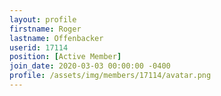 ```yaml
---
layout: profile
firstname: Roger
lastname: Offenbacker
userid: 17114
position: [Active Member]
join_date: 2020-03-03 00:00:00 -0400
profile: /assets/img/members/17114/avatar.png
---
```

